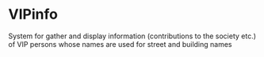# VIPinfo
System for gather and display information (contributions to the society etc.) of VIP persons whose names are used for street and building names
